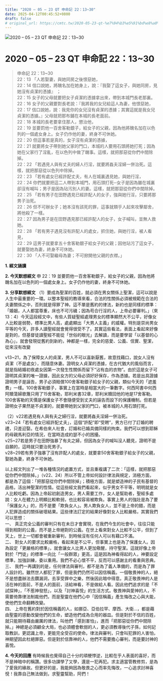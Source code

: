 ```yaml
---
title: "2020 – 05 – 23 QT 申命記 22：13~30"
date: 2025-04-12T00:45:52+0800
draft: false
# original_url: https://cmtc.tw/2020-05-23-qt-%e7%94%b3%e5%91%bd%e8%a8%98-22%ef%bc%9a1330
---
```


![2020 – 05 – 23 QT 申命記 22：13\~30](/images/qt.jpg   "2020 – 05 – 23 QT 申命記 22：13\~30")

# 2020 – 05 – 23 QT 申命記 22：13\~30

> 申命記 22：13\~30  
> 22：13 「人若娶妻，與她同房之後恨惡她，  
> 22：14 信口說她，將醜名加在她身上，說：『我娶了這女子，與她同房，見她沒有貞潔的憑據』 ；  
> 22：15 女子的父母就要把女子貞潔的憑據拿出來，帶到本城門長老那裏。  
> 22：16 女子的父親要對長老說：『我將我的女兒給這人為妻，他恨惡她，  
> 22：17 信口說她，說：我見你的女兒沒有貞潔的憑據；其實這就是我女兒貞潔的憑據。』父母就把那布鋪在本城的長老面前。  
> 22：18 本城的長老要拿住那人，懲治他，  
> 22：19 並要罰他一百舍客勒銀子，給女子的父親，因為他將醜名加在以色列的一個處女身上。女子仍作他的妻，終身不可休她。  
> 22：20 但這事若是真的，女子沒有貞潔的憑據，  
> 22：21 就要將女子帶到她父家的門口，本城的人要用石頭將她打死；因為她在父家行了淫亂，在以色列中做了醜事。這樣，就把那惡從你們中間除掉。  
> 22：22 「若遇見人與有丈夫的婦人行淫，就要將姦夫淫婦一併治死。這樣，就把那惡從以色列中除掉。  
> 22：23 「若有處女已經許配丈夫，有人在城裏遇見她，與她行淫，  
> 22：24 你們就要把這二人帶到本城門，用石頭打死─女子是因為雖在城裏卻沒有喊叫；男子是因為玷污別人的妻。這樣，就把那惡從你們中間除掉。  
> 22：25 「若有男子在田野遇見已經許配人的女子，強與她行淫，只要將那男子治死。  
> 22：26 但不可辦女子；她本沒有該死的罪，這事就類乎人起來攻擊鄰舍，將他殺了一樣。  
> 22：27 因為男子是在田野遇見那已經許配人的女子，女子喊叫，並無人救她。  
> 22：28 「若有男子遇見沒有許配人的處女，抓住她，與她行淫，被人看見，  
> 22：29 這男子就要拿五十舍客勒銀子給女子的父親；因他玷污了這女子，就要娶她為妻，終身不可休她。  
> 22：30 「人不可娶繼母為妻；不可掀開他父親的衣襟。」

**1. 經文誦讀**

**2.  今天默想經文**
申 22：19 並要罰他一百舍客勒銀子，給女子的父親，因為他將醜名加在以色列的一個處女身上。女子仍作他的妻，終身不可休她。

**3. 分享默想經文**
（1）要成為聖潔的百姓，就必須在男女關係上聖潔，這可以說是人生中最重要的一環。以整本聖經的教導來看，合法的性關係必須被規範在合法的夫妻關係之中，否則就是得罪了神。這不單是舊約的律法，新約也是同樣的標準：「婚姻，人人都當尊重，床也不可污穢；因為苟合行淫的人，上帝必要審判。」（來13：4）今天這段經文中，有些人質疑聖經處理男女的標準顯然大不公平，好像女人比較是弱勢，標準比男人高，處處顯出「大男人主義」的威權。特別是崇尚男女平等的今天，許多人讀聖經就會覺得很受不了。其實這些看法，表面上看起來好像是對的，但基督徒讀聖經不能從「世俗的眼光」去解讀，而是要學習「以基督的心為心」，就會發現從舊約到新約，神都是一樣，完全的慈愛、公義、信實、聖潔，從來沒有改變

v13\~21，為了保障女人的貞潔，男人不可以喜新厭舊，故意找藉口，說女人沒有貞潔（不是處女），而隨意休妻。證明女人貞潔的憑據，在古代猶大的風俗而言，就是指結婚初夜處女因第一次發生性關係而留下“沾有血的衣物”。由於這是女子可證明其貞潔的唯一證據，因此女方的父母必須好好保存，作為憑據。若是出具證據證明男子是誣告，男子必須賠償100舍客勒銀子給女子的父親，類似今天的「遮羞費」一樣。100舍客勒銀子，事實上在當時是相當大的一筆數字。何西阿書中何西阿贖蕩婦歌篾只用了15舍客勒，耶利米書32章，耶利米贖回他的地是17舍客勒。100舍客勒的天價是保護女子不會隨便受到丈夫的誣告而設下的保護機制。但若是證明女子果然是不貞潔的，就要帶她到父家的門口，被本城的人用石頭打死。

（2）v22若遇見有人與有夫之婦行淫，就要將姦夫淫婦一併治死。  
v23\~24「若有處女已經許配丈夫」，這個“許配”即“受聘”，男方已付了訂婚的聘禮，只差迎娶。在希伯來人社會，訂婚和已婚具備同樣的拘束。我們可以想到耶穌的母親馬利亞的情況，在當時造成約瑟不小的困擾。  
v25\~27若是男子在田野強暴了有夫之婦，但因為女子的喊叫沒人聽見，證明不是自願的，這時就只要治死男子。  
v28\~29若有男子強暴了沒有許配人的處女，就要拿50舍客勒銀子給女子的父親，娶她為妻，終身不可休她。

以上經文列出了一堆各種情況的處置方式，並且重複講了二次：「這樣，就把那惡從你們中間除掉。」（v22、24）所以不管上帝如何設計律法與規定，消極方面，都是為了這個：「把那惡從你們中間除掉」；積極方面，就是塑造神的子民有基督的品格，活出神聖潔的性情。從這些經文我們看起來，似乎男女不平等，明明就是女人比較吃虧。因為上帝起初創造男女，男人需要工作，女人是幫助者，聖經多處說：女人在體力上明顯比較軟弱，也比較容易被欺負。事實上男人的強壯是為了要「保護女人」的，而不是要「欺負女人」。男人欺負女人，並不是上帝的錯，而是人犯罪造成的關係破壞結果。這些律法訂定的結果好像對女人比較嚴格，其實我們可以思想：  
一、 真正完全公義的審判只有在未日才會實現，在我們今生的社會中，往往只能得到相對的公義，而不是上帝絕對的公義。在世上看來對女人比較不公平，但到了天上，世上一切都會被重新審判，到時候沒有任何人可以有藉口不滿。  
二、 對女人的要求比較嚴格，看起來是不公平，但事實上也是為了保護女人。因為設定「更嚴格的標準」，就會讓女人比男人更加儆醒，持守聖潔。這就好像上帝對於「門徒」的標準一向比「一般群眾」更高，這是因為神看得起的人，神要設定標準，加強訓練，委以重用。我們不必心懷不平，反而可以感謝主的看重與恩典。  
三、 我們一再講到的是，任何律法與審判，都不是為了義人準備的，而是為了罪人設計的。雖然世人都犯了罪，但是我們仍然可以因信稱義。一個敬畏神的人，絕不是想盡辦法去鑽漏洞，去享受罪中之樂，然後因此暗中得意。真正敬畏神的人是活在神的面前，不是人的面前，活給神看，不是做給人看。因此他們追求的是「不試探神」，「不惹神發怒」，以及「討神喜悅」的生活方式。敬畏神與愛神的人，不需要倚靠律法制裁他們，而是聖靈在他們心中「因信稱義」產生悔改之心與大能，使他們生命翻轉改變。  
四、 上帝在舊約對於因信稱義的人，如挪亞、亞伯拉罕、摩西、大衛…，都是藉由聖靈的感動改變他們的生命，塑造他們成為合用的器皿。但是對於不信的百姓，就只能期待藉由嚴厲的律法，叫他們「感到害怕」，進而「把那惡從你們中間除掉。」神總是必須顧全大局，也必須體會軟弱的人，更必須教導後代子孫，如何記取教訓，更認識上帝，更能完全受召的使命。律法與審判，只會叫犯罪的人害怕，神期望因此杜絕罪惡。但是對於信靠神的人，他們不需要擔心審判，而是要討神的喜悅。

**4. 今天的回應**
有時候我也覺得自己十分的頑梗悖逆，比較在乎人表面的喜好，而不是神暗中的稱讚。很多功課學了又學，還是一犯再犯。求主適當管教修剪，是為了愛我的緣故。但更好的是，我能夠因為敬畏之心而率先悔改，一心追求討神喜悅！我靠自己無法做到，求聖靈幫助，阿們！

